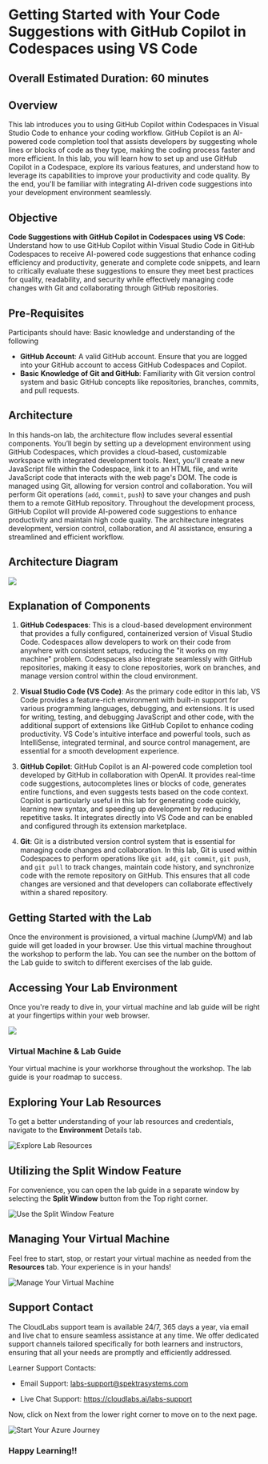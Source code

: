 # Getting Started with Your Code Suggestions with GitHub Copilot in Codespaces using VS Code

## Overall Estimated Duration: 60 minutes

## Overview

This lab introduces you to using GitHub Copilot within Codespaces in Visual Studio Code to enhance your coding workflow. GitHub Copilot is an AI-powered code completion tool that assists developers by suggesting whole lines or blocks of code as they type, making the coding process faster and more efficient. In this lab, you will learn how to set up and use GitHub Copilot in a Codespace, explore its various features, and understand how to leverage its capabilities to improve your productivity and code quality. By the end, you'll be familiar with integrating AI-driven code suggestions into your development environment seamlessly.

## Objective

**Code Suggestions with GitHub Copilot in Codespaces using VS Code**: Understand how to use GitHub Copilot within Visual Studio Code in GitHub Codespaces to receive AI-powered code suggestions that enhance coding efficiency and productivity, generate and complete code snippets, and learn to critically evaluate these suggestions to ensure they meet best practices for quality, readability, and security while effectively managing code changes with Git and collaborating through GitHub repositories.

## Pre-Requisites

Participants should have: Basic knowledge and understanding of the following

- **GitHub Account**: A valid GitHub account. Ensure that you are logged into your GitHub account to access GitHub Codespaces and Copilot.
- **Basic Knowledge of Git and GitHub**: Familiarity with Git version control system and basic GitHub concepts like repositories, branches, commits, and pull requests.

## Architecture

In this hands-on lab, the architecture flow includes several essential components. You’ll begin by setting up a development environment using GitHub Codespaces, which provides a cloud-based, customizable workspace with integrated development tools. Next, you'll create a new JavaScript file within the Codespace, link it to an HTML file, and write JavaScript code that interacts with the web page's DOM. The code is managed using Git, allowing for version control and collaboration. You will perform Git operations (`add`, `commit`, `push`) to save your changes and push them to a remote GitHub repository. Throughout the development process, GitHub Copilot will provide AI-powered code suggestions to enhance productivity and maintain high code quality. The architecture integrates development, version control, collaboration, and AI assistance, ensuring a streamlined and efficient workflow.

## Architecture Diagram

![](media/architecture.png)

## Explanation of Components

1. **GitHub Codespaces**: This is a cloud-based development environment that provides a fully configured, containerized version of Visual Studio Code. Codespaces allow developers to work on their code from anywhere with consistent setups, reducing the "it works on my machine" problem. Codespaces also integrate seamlessly with GitHub repositories, making it easy to clone repositories, work on branches, and manage version control within the cloud environment.

2. **Visual Studio Code (VS Code)**: As the primary code editor in this lab, VS Code provides a feature-rich environment with built-in support for various programming languages, debugging, and extensions. It is used for writing, testing, and debugging JavaScript and other code, with the additional support of extensions like GitHub Copilot to enhance coding productivity. VS Code's intuitive interface and powerful tools, such as IntelliSense, integrated terminal, and source control management, are essential for a smooth development experience.

3. **GitHub Copilot**: GitHub Copilot is an AI-powered code completion tool developed by GitHub in collaboration with OpenAI. It provides real-time code suggestions, autocompletes lines or blocks of code, generates entire functions, and even suggests tests based on the code context. Copilot is particularly useful in this lab for generating code quickly, learning new syntax, and speeding up development by reducing repetitive tasks. It integrates directly into VS Code and can be enabled and configured through its extension marketplace.

4. **Git**: Git is a distributed version control system that is essential for managing code changes and collaboration. In this lab, Git is used within Codespaces to perform operations like `git add`, `git commit`, `git push`, and `git pull` to track changes, maintain code history, and synchronize code with the remote repository on GitHub. This ensures that all code changes are versioned and that developers can collaborate effectively within a shared repository.

## Getting Started with the Lab

Once the environment is provisioned, a virtual machine (JumpVM) and lab guide will get loaded in your browser. Use this virtual machine throughout the workshop to perform the lab. You can see the number on the bottom of the Lab guide to switch to different exercises of the lab guide.
 
## Accessing Your Lab Environment
 
Once you're ready to dive in, your virtual machine and lab guide will be right at your fingertips within your web browser.
 
   ![](media/lab-vm.png)

### Virtual Machine & Lab Guide
 
Your virtual machine is your workhorse throughout the workshop. The lab guide is your roadmap to success.
 
## Exploring Your Lab Resources
 
To get a better understanding of your lab resources and credentials, navigate to the **Environment** Details tab.
 
![Explore Lab Resources](media/env-details(1).png)
 
## Utilizing the Split Window Feature
 
For convenience, you can open the lab guide in a separate window by selecting the **Split Window** button from the Top right corner.
 
![Use the Split Window Feature](media/spl.png)
 
## Managing Your Virtual Machine
 
Feel free to start, stop, or restart your virtual machine as needed from the **Resources** tab. Your experience is in your hands!
 
![Manage Your Virtual Machine](media/res.png)
 
## Support Contact

The CloudLabs support team is available 24/7, 365 days a year, via email and live chat to ensure seamless assistance at any time. We offer dedicated support channels tailored specifically for both learners and instructors, ensuring that all your needs are promptly and efficiently addressed.

Learner Support Contacts:

- Email Support: labs-support@spektrasystems.com

- Live Chat Support: https://cloudlabs.ai/labs-support

Now, click on Next from the lower right corner to move on to the next page.

![Start Your Azure Journey](media/sc900-image(3).png)

### Happy Learning!!